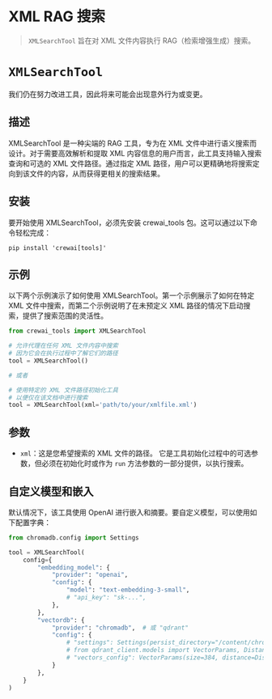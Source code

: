 # XML RAG 搜索

> `XMLSearchTool` 旨在对 XML 文件内容执行 RAG（检索增强生成）搜索。

# `XMLSearchTool`

<Note>
  我们仍在努力改进工具，因此将来可能会出现意外行为或变更。
</Note>

## 描述

XMLSearchTool 是一种尖端的 RAG 工具，专为在 XML 文件中进行语义搜索而设计。对于需要高效解析和提取 XML 内容信息的用户而言，此工具支持输入搜索查询和可选的 XML 文件路径。通过指定 XML 路径，用户可以更精确地将搜索定向到该文件的内容，从而获得更相关的搜索结果。

## 安装

要开始使用 XMLSearchTool，必须先安装 crewai\_tools 包。这可以通过以下命令轻松完成：

```shell  theme={null}
pip install 'crewai[tools]'
```

## 示例

以下两个示例演示了如何使用 XMLSearchTool。第一个示例展示了如何在特定 XML 文件中搜索，而第二个示例说明了在未预定义 XML 路径的情况下启动搜索，提供了搜索范围的灵活性。

```python Code theme={null}
from crewai_tools import XMLSearchTool

# 允许代理在任何 XML 文件内容中搜索
# 因为它会在执行过程中了解它们的路径
tool = XMLSearchTool()

# 或者

# 使用特定的 XML 文件路径初始化工具
# 以便仅在该文档中进行搜索
tool = XMLSearchTool(xml='path/to/your/xmlfile.xml')
```

## 参数

* `xml`：这是您希望搜索的 XML 文件的路径。
  它是工具初始化过程中的可选参数，但必须在初始化时或作为 `run` 方法参数的一部分提供，以执行搜索。

## 自定义模型和嵌入

默认情况下，该工具使用 OpenAI 进行嵌入和摘要。要自定义模型，可以使用如下配置字典：

```python Code   theme={null}
from chromadb.config import Settings

tool = XMLSearchTool(
    config={
        "embedding_model": {
            "provider": "openai",
            "config": {
                "model": "text-embedding-3-small",
                # "api_key": "sk-...",
            },
        },
        "vectordb": {
            "provider": "chromadb",  # 或 "qdrant"
            "config": {
                # "settings": Settings(persist_directory="/content/chroma", allow_reset=True, is_persistent=True),
                # from qdrant_client.models import VectorParams, Distance
                # "vectors_config": VectorParams(size=384, distance=Distance.COSINE),
            }
        },
    }
)
```